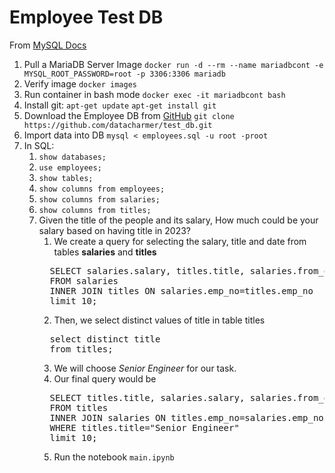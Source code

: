 # Employee Test DB
From [MySQL Docs](https://dev.mysql.com/doc/employee/en/employees-installation.html)

1. Pull a MariaDB Server Image `docker run -d --rm --name mariadbcont -e MYSQL_ROOT_PASSWORD=root -p 3306:3306 mariadb`
2. Verify image `docker images`
3. Run container in bash mode `docker exec -it mariadbcont bash`
4. Install git:
    `apt-get update`
    `apt-get install git`
5. Download the Employee DB from [GitHub](https://github.com/datacharmer/test_db)  `git clone https://github.com/datacharmer/test_db.git`
6. Import data into DB `mysql < employees.sql -u root -proot`
7. In SQL:
   1. `show databases;`
   2. `use employees;`
   3. `show tables;`
   4. `show columns from employees;`
   5. `show columns from salaries;`
   6. `show columns from titles;`
   7. Given the title of the people and its salary, How much could be your salary based on having title in 2023?
      1. We create a query for selecting the salary, title and date from tables **salaries** and **titles**
        <pre>
        SELECT salaries.salary, titles.title, salaries.from_date
        FROM salaries
        INNER JOIN titles ON salaries.emp_no=titles.emp_no
        limit 10;</pre>
      2. Then, we select distinct values of title in table titles
        <pre>
        select distinct title
        from titles;</pre>
      3. We will choose *Senior Engineer* for our task.
      4. Our final query would be
        <pre>
        SELECT titles.title, salaries.salary, salaries.from_date
        FROM titles
        INNER JOIN salaries ON titles.emp_no=salaries.emp_no
        WHERE titles.title="Senior Engineer"
        limit 10;</pre>
       5. Run the notebook `main.ipynb`
    



